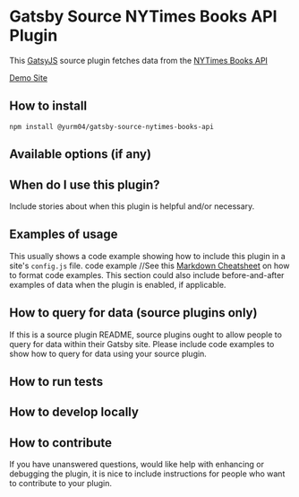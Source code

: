 # Gatsby Source NYTimes Books API Plugin
This [GatsyJS](https://gatsbyjs.org) source plugin fetches data from the [NYTimes Books API](https://developer.nytimes.com/docs/books-product/1/overview)

[Demo Site](https://addhere.com)


## How to install
`npm install @yurm04/gatsby-source-nytimes-books-api`

## Available options (if any)
## When do I use this plugin?
Include stories about when this plugin is helpful and/or necessary.
## Examples of usage
This usually shows a code example showing how to include this plugin in a site's `config.js` file.
    code example
//See this [Markdown Cheatsheet](https://github.com/adam-p/markdown-here/wiki/Markdown-Cheatsheet#code) on how to format code examples.
This section could also include before-and-after examples of data when the plugin is enabled, if applicable.
## How to query for data (source plugins only)
If this is a source plugin README, source plugins ought to allow people to query for data within their Gatsby site. Please include code examples to show how to query for data using your source plugin.
## How to run tests
## How to develop locally
## How to contribute
If you have unanswered questions, would like help with enhancing or debugging the plugin, it is nice to include instructions for people who want to contribute to your plugin.
